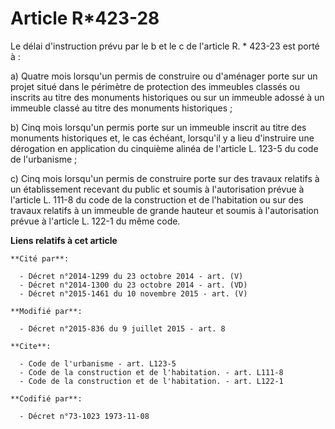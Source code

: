 # Article R*423-28

Le délai d'instruction prévu par le b et le c de l'article R. * 423-23 est porté à : 

a) Quatre mois lorsqu'un permis de construire ou d'aménager porte sur un projet situé dans le périmètre de protection des
immeubles classés ou inscrits au titre des monuments historiques ou sur un immeuble adossé à un immeuble classé au titre des
monuments historiques ; 

b) Cinq mois lorsqu'un permis porte sur un immeuble inscrit au titre des monuments historiques et, le cas échéant, lorsqu'il
y a lieu d'instruire une dérogation en application du cinquième alinéa de l'article L. 123-5 du code de l'urbanisme ; 

c) Cinq mois lorsqu'un permis de construire porte sur des travaux relatifs à un établissement recevant du public et soumis à
l'autorisation prévue à l'article L. 111-8 du code de la construction et de l'habitation ou sur des travaux relatifs à un
immeuble de grande hauteur et soumis à l'autorisation prévue à l'article L. 122-1 du même code.

**Liens relatifs à cet article**

	**Cité par**:

	  - Décret n°2014-1299 du 23 octobre 2014 - art. (V)
	  - Décret n°2014-1300 du 23 octobre 2014 - art. (VD)
	  - Décret n°2015-1461 du 10 novembre 2015 - art. (V)

	**Modifié par**:

	  - Décret n°2015-836 du 9 juillet 2015 - art. 8

	**Cite**:

	  - Code de l'urbanisme - art. L123-5
	  - Code de la construction et de l'habitation. - art. L111-8
	  - Code de la construction et de l'habitation. - art. L122-1

	**Codifié par**:

	  - Décret n°73-1023 1973-11-08
